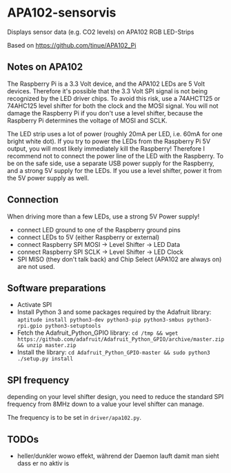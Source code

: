 # APA102-sensorvis
Displays sensor data (e.g. CO2 levels) on APA102 RGB LED-Strips

Based on https://github.com/tinue/APA102_Pi

## Notes on APA102 

The Raspberry Pi is a 3.3 Volt device, and the APA102 LEDs are 5 Volt devices. Therefore it's possible that the 3.3 Volt SPI signal is not being recognized by the LED driver chips. To avoid this risk, use a 74AHCT125 or 74AHC125 level shifter for both the clock and the MOSI signal. You will not damage the Raspberry Pi if you don't use a level shifter, because the Raspberry Pi determines the voltage of MOSI and SCLK.

The LED strip uses a lot of power (roughly 20mA per LED, i.e. 60mA for one bright white dot). If you try to power the LEDs from the Raspberry Pi 5V output, you will most likely immediately kill the Raspberry! Therefore I recommend not to connect the power line of the LED with the Raspberry. To be on the safe side, use a separate USB power supply for the Raspberry, and a strong 5V supply for the LEDs. If you use a level shifter, power it from the 5V power supply as well.

## Connection

When driving more than a few LEDs, use a strong 5V Power supply!

- connect LED ground to one of the Raspberry ground pins
- connect LEDs to 5V (either Raspberry or external)
- connect Raspberry SPI MOSI -> Level Shifter -> LED Data
- connect Raspberry SPI SCLK -> Level Shifter -> LED Clock
- SPI MISO (they don't talk back)  and Chip Select (APA102 are always on) are not used.

## Software preparations

- Activate SPI
- Install Python 3 and some packages required by the Adafruit library: `aptitude install python3-dev python3-pip python3-smbus python3-rpi.gpio python3-setuptools`
- Fetch the Adafruit_Python_GPIO library: `cd /tmp && wget https://github.com/adafruit/Adafruit_Python_GPIO/archive/master.zip && unzip master.zip`
- Install the library: `cd Adafruit_Python_GPIO-master && sudo python3 ./setup.py install`


## SPI frequency

depending on your level shifter design, you need to reduce the standard SPI frequency from 8MHz down to a value your level shifter can manage.

The frequency is to be set in `driver/apa102.py`.


## TODOs

* heller/dunkler wowo effekt, während der Daemon lauft damit man sieht dass er no aktiv is
